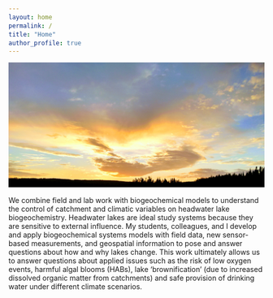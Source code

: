 ```yaml
---
layout: home
permalink: /
title: "Home"
author_profile: true
---
```


![](/assets/images/L239_sunset_sky.png)

We combine field and lab work with biogeochemical models to understand the control of catchment and climatic variables on headwater lake biogeochemistry. Headwater lakes are ideal study systems because they are sensitive to external influence. My students, colleagues, and I develop and apply biogeochemical systems models with field data, new sensor-based measurements, and geospatial information to pose and answer questions about how and why lakes change. This work ultimately allows us to answer questions about applied issues such as the risk of low oxygen events, harmful algal blooms (HABs), lake ‘brownification’ (due to increased dissolved organic matter from catchments) and safe provision of drinking water under different climate scenarios.

